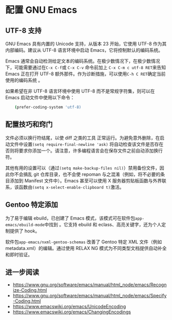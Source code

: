 # 配置 GNU Emacs

## UTF-8 支持

GNU Emacs 具有内置的 Unicode 支持，从版本 23 开始，它使用 UTF-8 作为其内部编码。建议从 UTF-8 语言环境中启动 Emacs，它将控制默认的编码系统。

Emacs 通常会自动检测给定文本的编码系统。在极少数情况下，在极少数情况下，可能需要通过在`C-x C-f`或 `C-x C-v` 命令前加上 `C-x C-m c utf-8 RET`来告知 Emacs 正在打开 UTF-8 额外那件。作为诊断措施，可以使用`C-h C RET`确定当前使用的编码系统 。

如果希望在非 UTF-8 语言环境中使用 UTF-8 而不是常规字符集，则可以在 Emacs 启动文件中使用以下命令：

```bash
    (prefer-coding-system 'utf-8)
```

## 配置技巧和窍门

文件必须以换行符结尾，以使 diff 之类的工具 正常运行。为避免意外删除，在启动文件中设置`(setq require-final-newline 'ask)` 将自动检查该文件是否存在否则将要求你添加一个。请注意，许多编程语言会在保存文件之前自动添加换行符。

其他有用的设置可以（通过`(setq make-backup-files nil)`）禁用备份文件，因此你不会搞乱 git 仓库目录，也不会使 repoman 与之混淆（例如，将不必要的条目添加到 Manifest 文件中）。Emacs 甚至可以使用 X 服务器剪贴板函数与外界联系，该函数由`(setq x-select-enable-clipboard t)`激活。

## Gentoo 特定添加

为了易于编辑 ebuild，已创建了 Emacs 模式，该模式可在软件包`app-emacs/ebuild-mode`中找到 。它支持 ebuild 和 eclass、高亮关键字，还为个人定制提供了 hook。

软件包`app-emacs/nxml-gentoo-schemas` 改善了 Gentoo 特定 XML 文件（例如 metadata.xml）的编辑。通过使用 RELAX NG 模式为不同类型文档提供自动补全和即时验证。

## 进一步阅读

- https://www.gnu.org/software/emacs/manual/html_node/emacs/Recognize-Coding.html
- https://www.gnu.org/software/emacs/manual/html_node/emacs/Specify-Coding.html
- https://www.emacswiki.org/emacs/UnicodeEncoding
- https://www.emacswiki.org/emacs/ChangingEncodings

